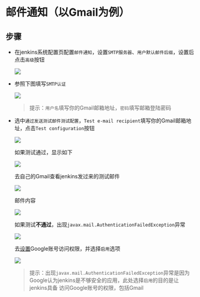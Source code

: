 # 邮件通知（以Gmail为例）

## 步骤
- 在jenkins系统配置页配置`邮件通知`，设置`SMTP服务器`、`用户默认邮件后缀`，设置后点击`高级`按钮
  
  ![][emailBase]

- 参照下图填写`SMTP认证`
  
  ![][emailAdvance]

  > 提示：`用户名`填写你的Gmail邮箱地址，`密码`填写邮箱登陆密码

- 选中`通过发送测试邮件测试配置`，`Test e-mail recipient`填写你的Gmail邮箱地址，点击`Test configuration`按钮
  
  ![][emailTest]

  如果测试通过，显示如下
    
  ![][successEmailTest]

  去自己的Gmail查看jenkins发过来的测试邮件

  ![][checkEmail]

  邮件内容

  ![][checkEmailDetail]

  如果测试**不通过**，出现`javax.mail.AuthenticationFailedException`异常
      
  ![][errorEmailTest]

  去[设置](https://www.google.com/settings/security/lesssecureapps)Google账号访问权限，并选择`启用`选项

  ![][editGoogleAccess]

  > 提示：出现`javax.mail.AuthenticationFailedException`异常是因为Google认为jenkins是不够安全的应用，此处选择`启用`的目的是让jenkins具备
    访问Google账号的权限，包括Gmail

[emailBase]: https://raw.githubusercontent.com/blackstone86/learn-jenkins/master/assets/email_base.png
[emailAdvance]: https://raw.githubusercontent.com/blackstone86/learn-jenkins/master/assets/email_advance.png
[emailTest]: https://raw.githubusercontent.com/blackstone86/learn-jenkins/master/assets/email_test.png
[successEmailTest]: https://raw.githubusercontent.com/blackstone86/learn-jenkins/master/assets/success_email_test.png
[checkEmail]: https://raw.githubusercontent.com/blackstone86/learn-jenkins/master/assets/check_email.png
[checkEmailDetail]: https://raw.githubusercontent.com/blackstone86/learn-jenkins/master/assets/check_email_detail.png
[errorEmailTest]: https://raw.githubusercontent.com/blackstone86/learn-jenkins/master/assets/error_email_test.png
[editGoogleAccess]: https://raw.githubusercontent.com/blackstone86/learn-jenkins/master/assets/edit_google_access.png

